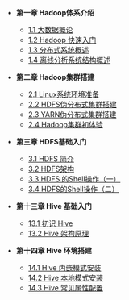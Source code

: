 * **第一章 Hadoop体系介绍**
  - [1.1 大数据概论](</bigdata/1/1>)
  - [1.2 Hadoop 快速入门](</bigdata/1/2>)
  - [1.3 分布式系统概述](</bigdata/1/3>)
  - [1.4 离线分析系统结构概述](</bigdata/1/4>)

* **第二章 Hadoop集群搭建**
  - [2.1 Linux系统环境准备](</bigdata/2/1>)
  - [2.2 HDFS伪分布式集群搭建](</bigdata/2/2>)
  - [2.3 YARN伪分布式集群搭建](</bigdata/2/3>)
  - [2.4 Hadoop集群初体验](</bigdata/2/4>)

* **第三章 HDFS基础入门**
  - [3.1 HDFS 简介](</bigdata/3/1>)
  - [3.2 HDFS架构](</bigdata/3/2>)
  - [3.3 HDFS 的Shell操作（一）](</bigdata/3/3>)
  - [3.4 HDFS的Shell操作（二）](</bigdata/3/4>)

* **第十三章 Hive 基础入门**
  - [13.1 初识 Hive](</bigdata/13/1>)
  - [13.2 Hive 架构原理](</bigdata/13/2>)

* **第十四章 Hive 环境搭建**
  - [14.1 Hive 内嵌模式安装](</bigdata/14/1>)
  - [14.2 Hive 本地模式安装](</bigdata/14/2>)
  - [14.3 Hive 常见属性配置](</bigdata/14/3>)
  

